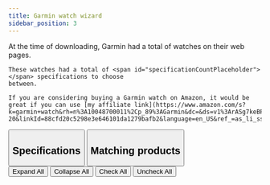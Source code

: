 ```yaml
---
title: Garmin watch wizard
sidebar_position: 3
---
```

<div>
    At the time of downloading, Garmin had a total of 
    <span id="productCountPlaceholder"></span> watches on their web pages.

    These watches had a total of <span id="specificationCountPlaceholder"></span> specifications to choose
    between.

    If you are considering buying a Garmin watch on Amazon, it would be great if you can use [my affiliate link](https://www.amazon.com/s?k=garmin+watch&rh=n%3A10048700011%2Cp_89%3AGarmin&dc=&ds=v1%3ArASg7keBPl%2FyftcULH%2BO9J350YEc5scEqUMrzuOOxWs&crid=15846T301L64X&qid=1710524151&rnid=2528832011&sprefix=garmin%2Caps%2C263&linkCode=ll2&tag=garminwizard-20&linkId=88cfd20c5298e3e646101da1279bafb2&language=en_US&ref_=as_li_ss_tl")
</div>

<div id="loadingIndicator">
    <div></div>
</div>

<div id="garminwizard">
    <div className="tab">
    <button className="tablinks" data-page="Page1" id="defaultOpen">
    <h2 id="requirements-title">Specifications<span id="numberOfUniqueSpecs" className="garminbadgehidden"></span></h2>
    </button>
    <button className="tablinks" data-page="Page2"><h2>Matching products<span id="matchingProducts" className="garminbadgehidden"></span></h2></button>
    </div>
    <div id="Page1" className="tabcontent">
        <button id="expand-all-button">Expand All</button>
        <button id="collapse-all-button">Collapse All</button>
        <button id="check-all-button">Check All</button>
        <button id="uncheck-all-button">Uncheck All</button>
        <div id="garmin">
        </div>
    </div>
    <div id="Page2" className="tabcontent">
        <div id="garmin-result"></div>
    </div>
</div>